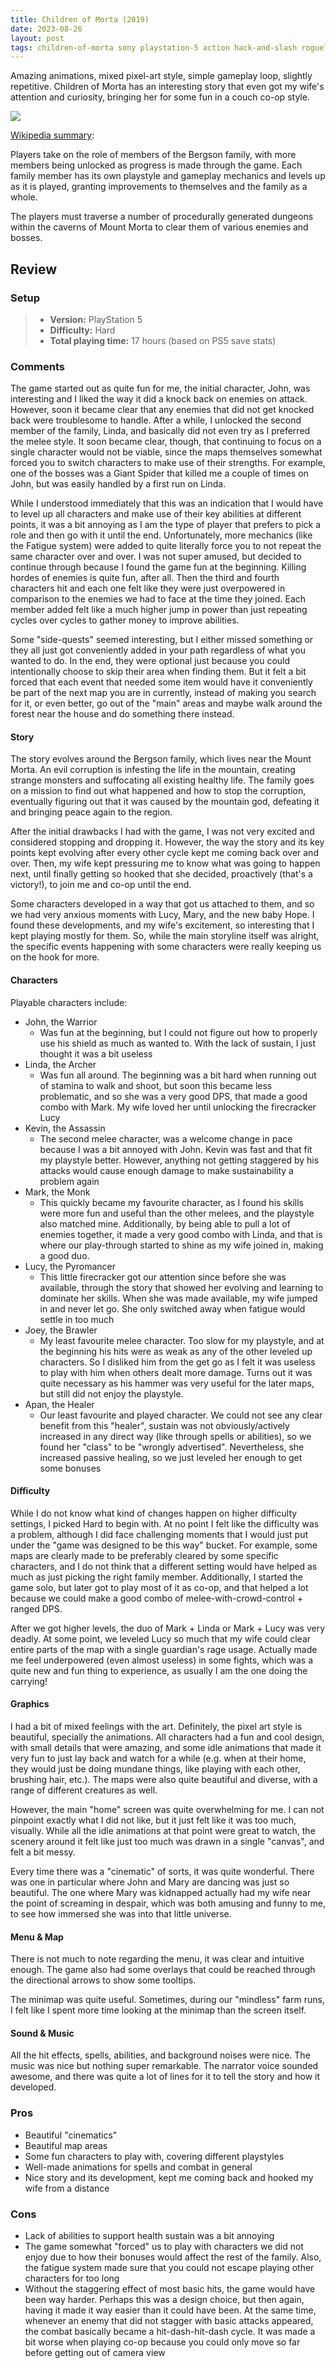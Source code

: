 ```yaml
---
title: Children of Morta (2019)
date: 2023-08-26
layout: post
tags: children-of-morta sony playstation-5 action hack-and-slash roguelite dead-mage single-player multiplayer co-op
---
```


Amazing animations, mixed pixel-art style, simple gameplay loop, slightly repetitive. Children of Morta has an
interesting story that even got my wife's attention and curiosity, bringing her for some fun in a couch co-op style.

![](https://raw.githubusercontent.com/Tschis/reviews-blog/main/assets/covers/children-of-morta-2019-cover.jpeg)

[Wikipedia summary](https://en.wikipedia.org/wiki/Children_of_Morta):

Players take on the role of members of the Bergson family, with more members being unlocked as progress is made through
the game. Each family member has its own playstyle and gameplay mechanics and levels up as it is played, granting
improvements to themselves and the family as a whole.

The players must traverse a number of procedurally generated dungeons within the caverns of Mount Morta to clear them of
various enemies and bosses.

## Review

### Setup
> - **Version:** PlayStation 5
> - **Difficulty:** Hard
> - **Total playing time:** 17 hours (based on PS5 save stats)

### Comments

The game started out as quite fun for me, the initial character, John, was interesting and I liked the way it did a 
knock back on enemies on attack. However, soon it became clear that any enemies that did not get knocked back were 
troublesome to handle. After a while, I unlocked the second member of the family, Linda, and basically did not even try 
as I preferred the melee style. It soon became clear, though, that continuing to focus on a single character would not 
be viable, since the maps themselves somewhat forced you to switch characters to make use of their strengths. For 
example, one of the bosses was a Giant Spider that killed me a couple of times on John, but was easily handled by a 
first run on Linda.

While I understood immediately that this was an indication that I would have to level up all characters and make use of
their key abilities at different points, it was a bit annoying as I am the type of player that prefers to pick a role
and then go with it until the end. Unfortunately, more mechanics (like the Fatigue system) were added to quite literally
force you to not repeat the same character over and over. I was not super amused, but decided to continue through
because I found the game fun at the beginning. Killing hordes of enemies is quite fun, after all. Then the third and
fourth characters hit and each one felt like they were just overpowered in comparison to the enemies we had to face at
the time they joined. Each member added felt like a much higher jump in power than just repeating cycles over cycles to
gather money to improve abilities.

Some "side-quests" seemed interesting, but I either missed something or they all just got conveniently added in your
path regardless of what you wanted to do. In the end, they were optional just because you could intentionally choose to
skip their area when finding them. But it felt a bit forced that each event that needed some item would have it
conveniently be part of the next map you are in currently, instead of making you search for it, or even better, go out
of the "main" areas and maybe walk around the forest near the house and do something there instead.


#### Story

The story evolves around the Bergson family, which lives near the Mount Morta. An evil corruption is infesting the life
in the mountain, creating strange monsters and suffocating all existing healthy life. The family goes on a mission to
find out what happened and how to stop the corruption, eventually figuring out that it was caused by the mountain god,
defeating it and bringing peace again to the region.

After the initial drawbacks I had with the game, I was not very excited and considered stopping and dropping it.
However, the way the story and its key points kept evolving after every other cycle kept me coming back over and over.
Then, my wife kept pressuring me to know what was going to happen next, until finally getting so hooked that she
decided, proactively (that's a victory!), to join me and co-op until the end.

Some characters developed in a way that got us attached to them, and so we had very anxious moments with Lucy, Mary,
and the new baby Hope. I found these developments, and my wife's excitement, so interesting that I kept playing mostly
for them. So, while the main storyline itself was alright, the specific events happening with some characters were
really keeping us on the hook for more.

#### Characters

Playable characters include:

* John, the Warrior
  * Was fun at the beginning, but I could not figure out how to properly use his shield as much as wanted to. With the
    lack of sustain, I just thought it was a bit useless
* Linda, the Archer
  * Was fun all around. The beginning was a bit hard when running out of stamina to walk and shoot, but soon this 
    became less problematic, and so she was a very good DPS, that made a good combo with Mark. My wife loved her until 
    unlocking the firecracker Lucy
* Kevin, the Assassin
  * The second melee character, was a welcome change in pace because I was a bit annoyed with John. Kevin was fast and
    that fit my playstyle better. However, anything not getting staggered by his attacks would cause enough damage to
    make sustainability a problem again
* Mark, the Monk
  * This quickly became my favourite character, as I found his skills were more fun and useful than the other melees,
    and the playstyle also matched mine. Additionally, by being able to pull a lot of enemies together, it made a very
    good combo with Linda, and that is where our play-through started to shine as my wife joined in, making a good duo.
* Lucy, the Pyromancer
  * This little firecracker got our attention since before she was available, through the story that showed her evolving
    and learning to dominate her skills. When she was made available, my wife jumped in and never let go. She only
    switched away when fatigue would settle in too much
* Joey, the Brawler
  * My least favourite melee character. Too slow for my playstyle, and at the beginning his hits were as weak as any
    of the other leveled up characters. So I disliked him from the get go as I felt it was useless to play with him when
    others dealt more damage. Turns out it was quite necessary as his hammer was very useful for the later maps, but 
    still did not enjoy the playstyle.
* Apan, the Healer
  * Our least favourite and played character. We could not see any clear benefit from this "healer", sustain was not
    obviously/actively increased in any direct way (like through spells or abilities), so we found her "class" to be
    "wrongly advertised". Nevertheless, she increased passive healing, so we just leveled her enough to get some bonuses

#### Difficulty

While I do not know what kind of changes happen on higher difficulty settings, I picked Hard to begin with. At no point
I felt like the difficulty was a problem, although I did face challenging moments that I would just put under the "game
was designed to be this way" bucket. For example, some maps are clearly made to be preferably cleared by some specific
characters, and I do not think that a different setting would have helped as much as just picking the right family
member. Additionally, I started the game solo, but later got to play most of it as co-op, and that helped a lot because
we could make a good combo of melee-with-crowd-control + ranged DPS.

After we got higher levels, the duo of Mark + Linda or Mark + Lucy was very deadly. At some point, we leveled Lucy so
much that my wife could clear entire parts of the map with a single guardian's rage usage. Actually made me feel
underpowered (even almost useless) in some fights, which was a quite new and fun thing to experience, as usually I am
the one doing the carrying!

#### Graphics

I had a bit of mixed feelings with the art. Definitely, the pixel art style is beautiful, specially the animations. All
characters had a fun and cool design, with small details that were amazing, and some idle animations that made it very
fun to just lay back and watch for a while (e.g. when at their home, they would just be doing mundane things, like
playing with each other, brushing hair, etc.). The maps were also quite beautiful and diverse, with a range of different
creatures as well.

However, the main "home" screen was quite overwhelming for me. I can not pinpoint exactly what I did not like, but it
just felt like it was too much, visually. While all the idle animations at that point were great to watch, the scenery
around it felt like just too much was drawn in a single "canvas", and felt a bit messy.

Every time there was a "cinematic" of sorts, it was quite wonderful. There was one in particular where John and Mary are
dancing was just so beautiful. The one where Mary was kidnapped actually had my wife near the point of screaming in
despair, which was both amusing and funny to me, to see how immersed she was into that little universe.

#### Menu & Map

There is not much to note regarding the menu, it was clear and intuitive enough. The game also had some overlays that
could be reached through the directional arrows to show some tooltips.

The minimap was quite useful. Sometimes, during our "mindless" farm runs, I felt like I spent more time looking at the
minimap than the screen itself.

#### Sound & Music

All the hit effects, spells, abilities, and background noises were nice. The music was nice but nothing super
remarkable. The narrator voice sounded awesome, and there was quite a lot of lines for it to tell the story and how it
developed.

### Pros

- Beautiful "cinematics"
- Beautiful map areas
- Some fun characters to play with, covering different playstyles
- Well-made animations for spells and combat in general
- Nice story and its development, kept me coming back and hooked my wife from a distance

### Cons

- Lack of abilities to support health sustain was a bit annoying
- The game somewhat "forced" us to play with characters we did not enjoy due to how their bonuses would affect the rest
  of the family. Also, the fatigue system made sure that you could not escape playing other characters for too long
- Without the staggering effect of most basic hits, the game would have been way harder. Perhaps this was a design
  choice, but then again, having it made it way easier than it could have been. At the same time, whenever an enemy that
  did not stagger with basic attacks appeared, the combat basically became a hit-dash-hit-dash cycle. It was made a bit
  worse when playing co-op because you could only move so far before getting out of camera view
